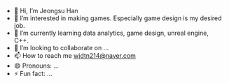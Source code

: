 - 👋 Hi, I’m Jeongsu Han
- 👀 I’m interested in making games. Especially game design is my desired job.
- 🌱 I’m currently learning data analytics, game design, unreal engine, C++.
- 💞️ I’m looking to collaborate on ...
- 📫 How to reach me wjdtn214@naver.com
- 😄 Pronouns: ...
- ⚡ Fun fact: ...

<!---
JS-HAN214/JS-HAN214 is a ✨ special ✨ repository because its `README.md` (this file) appears on your GitHub profile.
You can click the Preview link to take a look at your changes.
--->
